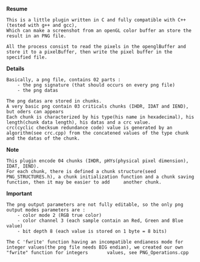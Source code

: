 **Resume**
    
    This is a little plugin written in C and fully compatible with C++ (tested with g++ and gcc), 
    Which can make a screenshot from an openGL color buffer an store the result in an PNG file.

    All the process consist to read the pixels in the openglBuffer and store it to a pixelBuffer, then write the pixel buffer in the specified file.

**Details**
    
    Basically, a png file, contains 02 parts :
        - the png signature (that should occurs on every png file) 
        - the png datas

    The png datas are stored in chunks.
    A very basic png contain 03 criticals chunks (IHDR, IDAT and IEND), but oders can appears
    Each chunk is characterized by his type(his name in hexadecimal), his length(chunk data length), his datas and a crc value.
    crc(cyclic checksum redundance code) value is generated by an algorithm(see crc.cpp) from the concatened values of the type chunk and the datas of the chunk.   

**Note**
    
    This plugin encode 04 chunks (IHDR, pHYs(physical pixel dimension), IDAT, IEND).
    For each chunk, there is defined a chunk structure(seed PNG_STRUCTURES.h), a chunk initialization function and a chunk saving function, then it may be easier to add     another chunk.

**Important**  
    
    The png output parameters are not fully editable, so the only png output modes parameters are : 
        - color mode 2 (RGB true color)
        - color channel 3 (each sample contain an Red, Green and Blue value)
        - bit depth 8 (each value is stored on 1 byte = 8 bits)

    The C 'fwrite' function having an incompatible endianess mode for integer values(the png file needs BIG endian), we created our own "fwrite" function for integers       values, see PNG_Operations.cpp
